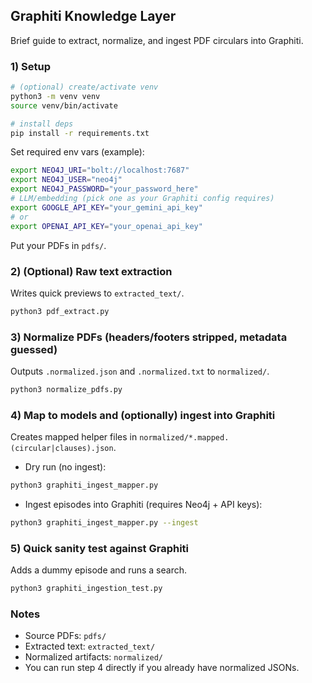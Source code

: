 ## Graphiti Knowledge Layer

Brief guide to extract, normalize, and ingest PDF circulars into Graphiti.

### 1) Setup

```bash
# (optional) create/activate venv
python3 -m venv venv
source venv/bin/activate

# install deps
pip install -r requirements.txt
```

Set required env vars (example):

```bash
export NEO4J_URI="bolt://localhost:7687"
export NEO4J_USER="neo4j"
export NEO4J_PASSWORD="your_password_here"
# LLM/embedding (pick one as your Graphiti config requires)
export GOOGLE_API_KEY="your_gemini_api_key"
# or
export OPENAI_API_KEY="your_openai_api_key"
```

Put your PDFs in `pdfs/`.

### 2) (Optional) Raw text extraction

Writes quick previews to `extracted_text/`.

```bash
python3 pdf_extract.py
```

### 3) Normalize PDFs (headers/footers stripped, metadata guessed)

Outputs `.normalized.json` and `.normalized.txt` to `normalized/`.

```bash
python3 normalize_pdfs.py
```

### 4) Map to models and (optionally) ingest into Graphiti

Creates mapped helper files in `normalized/*.mapped.(circular|clauses).json`.

- Dry run (no ingest):

```bash
python3 graphiti_ingest_mapper.py
```

- Ingest episodes into Graphiti (requires Neo4j + API keys):

```bash
python3 graphiti_ingest_mapper.py --ingest
```

### 5) Quick sanity test against Graphiti

Adds a dummy episode and runs a search.

```bash
python3 graphiti_ingestion_test.py
```

### Notes

- Source PDFs: `pdfs/`
- Extracted text: `extracted_text/`
- Normalized artifacts: `normalized/`
- You can run step 4 directly if you already have normalized JSONs.
